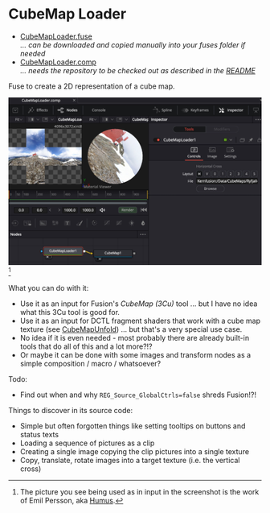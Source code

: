 # CubeMap Loader

- [CubeMapLoader.fuse](CubeMapLoader.fuse) <br />*... can be downloaded and copied manually into your fuses folder if needed*
- [CubeMapLoader.comp](../Comp/CubeMapLoader.comp) <br />*... needs the repository to be checked out as described in the [README](README.md)*


Fuse to create a 2D representation of a cube map.

![cml](CubeMapLoader.jpg)[^Ryfjallet]

[^Ryfjallet]: The picture you see being used as in input in the screenshot is the work of Emil Persson, aka [Humus](http://www.humus.name).


What you can do with it:
- Use it as an input for Fusion's *CubeMap (3Cu)* tool ... but I have no idea what this 3Cu tool is good for.
- Use it as an input for DCTL fragment shaders that work with a cube map texture (see [CubeMapUnfold](Studies/CubeMapUnfold.md)) ... but that's a very special use case.
- No idea if it is even needed - most probably there are already built-in tools that do all of this and a lot more?!?
- Or maybe it can be done with some images and transform nodes as a simple composition / macro / whatsoever?

Todo:
- Find out when and why `REG_Source_GlobalCtrls=false` shreds Fusion!?!

Things to discover in its source code:
- Simple but often forgotten things like setting tooltips on buttons and status texts
- Loading a sequence of pictures as a clip
- Creating a single image copying the clip pictures into a single texture
- Copy, translate, rotate images into a target texture (i.e. the vertical cross)
